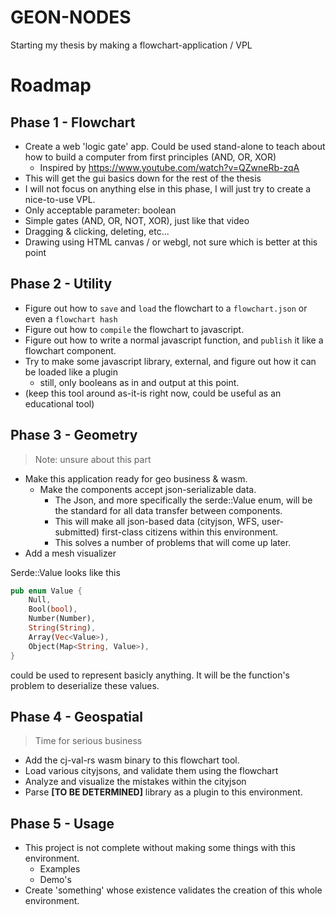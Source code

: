# GEON-NODES
Starting my thesis by making a flowchart-application / VPL

# Roadmap

##  Phase 1 - Flowchart
- Create a web 'logic gate' app. Could be used stand-alone to teach about how to build a computer from first principles (AND, OR, XOR)
  - Inspired by https://www.youtube.com/watch?v=QZwneRb-zqA
- This will get the gui basics down for the rest of the thesis
- I will not focus on anything else in this phase, I will just try to create a nice-to-use VPL.
- Only acceptable parameter: boolean 
- Simple gates (AND, OR, NOT, XOR), just like that video
- Dragging & clicking, deleting, etc... 
- Drawing using HTML canvas / or webgl, not sure which is better at this point


##  Phase 2 - Utility
- Figure out how to `save` and `load` the flowchart to a `flowchart.json` or even a `flowchart hash`
- Figure out how to `compile` the flowchart to javascript.
- Figure out how to write a normal javascript function, and `publish` it like a flowchart component.
- Try to make some javascript library, external, and figure out how it can be loaded like a plugin
    - still, only booleans as in and output at this point. 
- (keep this tool around as-it-is right now, could be useful as an educational tool)


## Phase 3 - Geometry 
> Note: unsure about this part
- Make this application ready for geo business & wasm. 
  - Make the components accept json-serializable data. 
    - The Json, and more specifically the serde::Value enum, will be the standard for all data transfer between components. 
    - This will make all json-based data (cityjson, WFS, user-submitted) first-class citizens within this environment.
    - This solves a number of problems that will come up later.
- Add a mesh visualizer

Serde::Value looks like this
```rust
pub enum Value {
    Null,
    Bool(bool),
    Number(Number),
    String(String),
    Array(Vec<Value>),
    Object(Map<String, Value>),
}
``` 
could be used to represent basicly anything. It will be the function's problem to deserialize these values.


## Phase 4 - Geospatial
> Time for serious business 
- Add the cj-val-rs wasm binary to this flowchart tool.
- Load various cityjsons, and validate them using the flowchart
- Analyze and visualize the mistakes within the cityjson
- Parse **\[TO BE DETERMINED\]** library as a plugin to this environment.




## Phase 5 - Usage
- This project is not complete without making some things with this environment.
  - Examples 
  - Demo's
- Create 'something' whose existence validates the creation of this whole environment.







